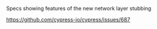 Specs showing features of the new network layer stubbing

https://github.com/cypress-io/cypress/issues/687
